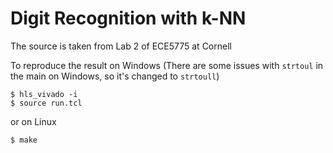 # Digit Recognition with k-NN
The source is taken from Lab 2 of ECE5775 at Cornell

To reproduce the result on Windows (There are some issues with `strtoul` in the main on Windows, so it's changed to `strtoull`)
```
$ hls_vivado -i
$ source run.tcl
```
or on Linux
```
$ make
```
